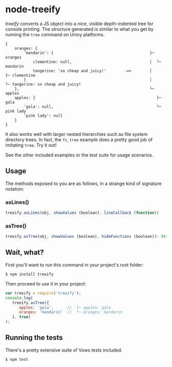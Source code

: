 node-treeify
============

_treeify_ converts a JS object into a nice, visible depth-indented tree for console printing. The structure 
generated is similar to what you get by running the ```tree``` command on Unixy platforms.

```
{
    oranges: {                                                  
        'mandarin': {                                          ├─ oranges
            clementine: null,                                  │  └─ mandarin
            tangerine: 'so cheap and juicy!'        -=>        │     ├─ clementine
        }                                                      │     └─ tangerine: so cheap and juicy!
    },                                                         └─ apples
    apples: {                                                     ├─ gala
        'gala': null,                                             └─ pink lady
        'pink lady': null
    }
}
```

It also works well with larger nested hierarchies such as file system directory trees.
In fact, the ```fs_tree``` example does a pretty good job of imitating ```tree```. Try it out!

See the other included examples or the test suite for usage scenarios.

Usage
-----
The methods exposed to you are as follows, in a strange kind of signature notation:

### asLines()
```js
treeify.asLines(obj, showValues (boolean), lineCallback (function))
```
### asTree()
```js
treeify.asTree(obj, showValues (boolean), hideFunctions (boolean)): String
```

Wait, what?
-----------
First you'll want to run this command in your project's root folder:
```
$ npm install treeify
```

Then proceed to use it in your project:
```js
var treeify = require('treeify');
console.log(
   treeify.asTree({
      apples: 'gala',      //  ├─ apples: gala
      oranges: 'mandarin'  //  └─ oranges: mandarin
   }, true)
);
```

Running the tests
-----------------
There's a pretty extensive suite of Vows tests included.
```
$ npm test
```
